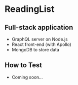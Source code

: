 # ReadingList

## Full-stack application
* GraphQL server on Node.js
* React front-end (with Apollo)
* MongoDB to store data

## How to Test
* Coming soon...